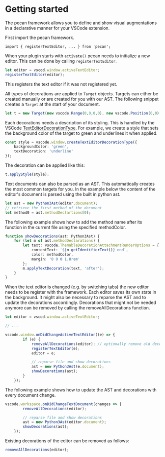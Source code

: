 # Getting started

The pecan framework allows you to define and show visual augmentations in a declarative manner for your VSCode extension.

First import the pecan framework.
```
import { registerTextEditor, ... } from 'pecan';
```

When your plugin starts with `activate()` pecan needs to initialize a new editor. This can be done by calling `registerTextEditor`.

```typescript
let editor = vscod.window.activeTextEditor;
registerTextEditor(editor);
```
This registers the text editor if it was not registered yet.

All types of decorations are applied to `Target` objects. Targets can either be created manually or are created for you with our AST.
The following snippet creates a `Target` at the start of your document.
```typescript
let t = new Target(new vscode.Range(0,0,0,0), new vscode.Position(0,0), new vscode.Position(0,0), editor.document);
```

Each decorations needs a description of its styling. This is handled by the VSCode [TextEditorDecorationType](https://code.visualstudio.com/api/references/vscode-api#window.createTextEditorDecorationType). For example, we create a style that sets the background color of the target to green and underlines it when applied.
```typescript
const style = vscode.window.createTextEditorDecorationType({
    backgroundColor: 'green',
    textDecoration: 'underline'
});
```

The decoration can be applied like this:
```typescript
t.applyStyle(style);
```

Text documents can also be parsed as an AST. This automatically creates the most common targets for you.  In the example below the content of the editor's document is parsed using the built in python ast.

```typescript
let ast = new Python3Ast(editor.document);
// retrieve the first method of the document
let method0 = ast.methodDeclartions[0];
```

The following example shows how to add the method name after its function in the current file using the specified methodColor.
```typescript
function showDecorations(ast: Python3Ast) {
    for (let m of ast.methodDeclarations) {
		let text: vscode.ThemableDecorationAttachmentRenderOptions = {
        	contentText: `${m.getIdentifierText()} end`,
        	color: methodColor,
			margin: '0 0 0 1.8rem'
    	};
		m.applyTextDecoration(text, 'after');
	}
}
```

When the text editor is changed (e.g. by switching tabs) the new editor needs to be register with the framework. Each editor saves its own state in the background. It might also be necessary to reparse the AST and to update the decorations accordingly. Decorations that might not be needed anymore can be removed by calling the removeAllDecorations function. 
```typescript
let editor = vscod.window.activeTextEditor;

// ...

vscode.window.onDidChangeActiveTextEditor((e) => {
		if (e) {
            removeAllDecorations(editor); // optionally remove old decorations
			registerTextEditor(e);
			editor = e;

			// reparse file and show decorations
			ast = new Python3Ast(e.document);
			showDecorations(ast);
		}
	});
```

The following example shows how to update the AST and decorations with every document change.
```typescript
vscode.workspace.onDidChangeTextDocument(changes => {
		removeAllDecorations(editor);

		// reparse file and show decorations
		ast = new Python3Ast(editor.document);
		showDecorations(ast);
	});
```

Existing decorations of the editor can be removed as follows:
```typescript
removeAllDecorations(editor);
```